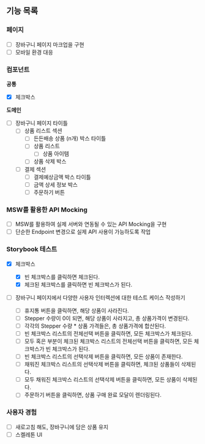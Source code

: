 ## 기능 목록

### 페이지

- [ ] 장바구니 페이지 마크업을 구현
- [ ] 모바일 환경 대응

### 컴포넌트

**공통**

- [x] 체크박스

**도메인**

- [ ] 장바구니 페이지 타이틀
  - [ ] 상품 리스트 섹션
    - [ ] 든든배송 상품 (n개) 박스 타이틀
    - [ ] 상품 리스트
      - [ ] 상품 아이템
    - [ ] 상품 삭제 박스
  - [ ] 결제 섹션
    - [ ] 결제예상금액 박스 타이틀
    - [ ] 금액 상세 정보 박스
    - [ ] 주문하기 버튼

### MSW를 활용한 API Mocking

- [ ] MSW를 활용하여 실제 서버와 연동될 수 있는 API Mocking을 구현
- [ ] 단순한 Endpoint 변경으로 실제 API 사용이 가능하도록 작업

### Storybook 테스트

- [x] 체크박스

  - [x] 빈 체크박스를 클릭하면 체크된다.
  - [x] 체크된 체크박스를 클릭하면 빈 체크박스가 된다.

- [ ] 장바구니 페이지에서 다양한 사용자 인터렉션에 대한 테스트 케이스 작성하기

  - [ ] 휴지통 버튼을 클릭하면, 해당 상품이 사라진다.
  - [ ] Stepper 수량이 0이 되면, 해당 상품이 사라지고, 총 상품가격이 변경된다.
  - [ ] 각각의 Stepper 수량 \* 상품 가격들은, 총 상품가격에 합산된다.
  - [ ] 빈 체크박스 리스트의 전체선택 버튼을 클릭하면, 모든 체크박스가 체크된다.
  - [ ] 모두 혹은 부분이 체크된 체크박스 리스트의 전체선택 버튼을 클릭하면, 모든 체크박스가 빈 체크박스가 된다.
  - [ ] 빈 체크박스 리스트의 선택삭제 버튼을 클릭하면, 모든 상품이 존재한다.
  - [ ] 채워진 체크박스 리스트의 선택삭제 버튼을 클릭하면, 체크된 상품들이 삭제된다.
  - [ ] 모두 채워진 체크박스 리스트의 선택삭제 버튼을 클릭하면, 모든 상품이 삭제된다.
  - [ ] 주문하기 버튼을 클릭하면, 상품 구매 완료 모달이 렌더링된다.

### 사용자 경험

- [ ] 새로고침 해도, 장바구니에 담은 상품 유지
- [ ] 스켈레톤 UI
